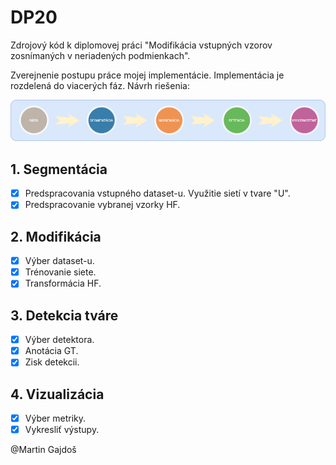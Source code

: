 # DP20
Zdrojový kód k diplomovej práci "Modifikácia vstupných vzorov zosnímaných v neriadených podmienkach".

Zverejnenie postupu práce mojej implementácie. Implementácia je rozdelená do viacerých fáz. Návrh riešenia:

![Ilustrácia návrhu riešenia.](pic/procesNavrh.png)

## 1. Segmentácia
- [x] Predspracovania vstupného dataset-u. Využitie sietí v tvare "U".
- [x] Predspracovanie vybranej vzorky HF.

## 2. Modifikácia
- [x] Výber dataset-u.
- [x] Trénovanie siete.
- [x] Transformácia HF.

## 3. Detekcia tváre
- [x] Výber detektora.
- [x] Anotácia GT.
- [x] Zisk detekcii.

## 4. Vizualizácia
- [x] Výber metriky.
- [x] Vykresliť výstupy.

@Martin Gajdoš
